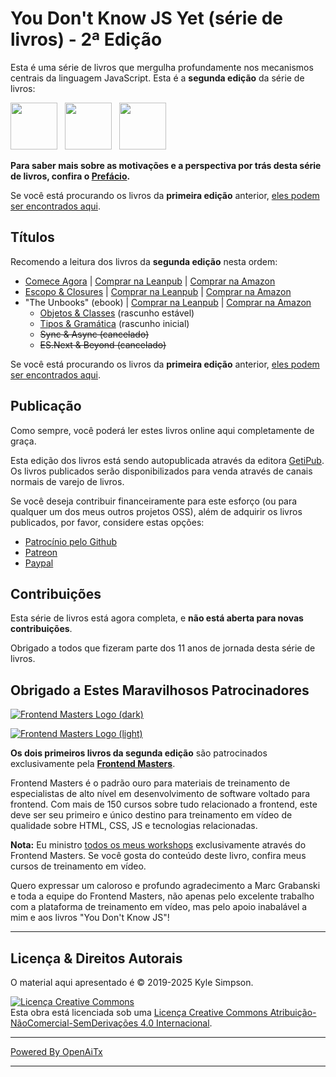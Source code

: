 # You Don't Know JS Yet (série de livros) - 2ª Edição

Esta é uma série de livros que mergulha profundamente nos mecanismos centrais da linguagem JavaScript. Esta é a **segunda edição** da série de livros:

<a href="https://leanpub.com/ydkjsy-get-started"><img src="get-started/images/cover.png" width="75"></a>&nbsp;&nbsp;
<a href="https://leanpub.com/ydkjsy-scope-closures"><img src="scope-closures/images/cover.png" width="75"></a>&nbsp;&nbsp;
<a href="https://leanpub.com/ydkjsy-unbooks"><img src="unbooks-cover.png" width="75"></a>

**Para saber mais sobre as motivações e a perspectiva por trás desta série de livros, confira o [Prefácio](preface.md).**

Se você está procurando os livros da **primeira edição** anterior, [eles podem ser encontrados aqui](https://github.com/getify/You-Dont-Know-JS/blob/1st-ed/README.md).

## Títulos

Recomendo a leitura dos livros da **segunda edição** nesta ordem:

* [Comece Agora](get-started/README.md) | [Comprar na Leanpub](https://leanpub.com/ydkjsy-get-started) | [Comprar na Amazon](https://www.amazon.com/dp/B084BNMN7T)
* [Escopo & Closures](scope-closures/README.md) | [Comprar na Leanpub](https://leanpub.com/ydkjsy-scope-closures) | [Comprar na Amazon](https://www.amazon.com/dp/B08634PZ3N)
* "The Unbooks" (ebook) | [Comprar na Leanpub](https://leanpub.com/ydkjsy-unbooks) | [Comprar na Amazon](https://www.amazon.com/dp/B0F7H1DN5S)
    - [Objetos & Classes](objects-classes/README.md) (rascunho estável)
    - [Tipos & Gramática](types-grammar/README.md) (rascunho inicial)
    - ~~Sync & Async (cancelado)~~
    - ~~ES.Next & Beyond (cancelado)~~

Se você está procurando os livros da **primeira edição** anterior, [eles podem ser encontrados aqui](https://github.com/getify/You-Dont-Know-JS/blob/1st-ed/README.md).

## Publicação

Como sempre, você poderá ler estes livros online aqui completamente de graça.

Esta edição dos livros está sendo autopublicada através da editora [GetiPub](https://geti.pub). Os livros publicados serão disponibilizados para venda através de canais normais de varejo de livros.

Se você deseja contribuir financeiramente para este esforço (ou para qualquer um dos meus outros projetos OSS), além de adquirir os livros publicados, por favor, considere estas opções:

* [Patrocínio pelo Github](https://github.com/users/getify/sponsorship)
* [Patreon](https://www.patreon.com/getify)
* [Paypal](https://www.paypal.me/getify)

## Contribuições

Esta série de livros está agora completa, e **não está aberta para novas contribuições**.

Obrigado a todos que fizeram parte dos 11 anos de jornada desta série de livros.

## Obrigado a Estes Maravilhosos Patrocinadores

[![Frontend Masters Logo (dark)](https://github.com/getify/You-Dont-Know-JS/blob/2nd-ed/external-logos/fem_logo-light.svg)](https://frontendmasters.com#gh-light-mode-only)

[![Frontend Masters Logo (light)](https://github.com/getify/You-Dont-Know-JS/blob/2nd-ed/external-logos/fem_logo.svg)](https://frontendmasters.com#gh-dark-mode-only)

**Os dois primeiros livros da segunda edição** são patrocinados exclusivamente pela **[Frontend Masters](https://frontendmasters.com/?code=simpson)**.

Frontend Masters é o padrão ouro para materiais de treinamento de especialistas de alto nível em desenvolvimento de software voltado para frontend. Com mais de 150 cursos sobre tudo relacionado a frontend, este deve ser seu primeiro e único destino para treinamento em vídeo de qualidade sobre HTML, CSS, JS e tecnologias relacionadas.

**Nota:** Eu ministro [todos os meus workshops](https://frontendmasters.com/teachers/kyle-simpson?code=simpson) exclusivamente através do Frontend Masters. Se você gosta do conteúdo deste livro, confira meus cursos de treinamento em vídeo.

Quero expressar um caloroso e profundo agradecimento a Marc Grabanski e toda a equipe do Frontend Masters, não apenas pelo excelente trabalho com a plataforma de treinamento em vídeo, mas pelo apoio inabalável a mim e aos livros "You Don't Know JS"!

----

## Licença & Direitos Autorais

O material aqui apresentado é &copy; 2019-2025 Kyle Simpson.

<a rel="license" href="https://creativecommons.org/licenses/by-nc-nd/4.0/"><img alt="Licença Creative Commons" style="border-width:0" src="https://i.creativecommons.org/l/by-nc-nd/4.0/88x31.png" /></a><br />Esta obra está licenciada sob uma <a rel="license" href="http://creativecommons.org/licenses/by-nc-nd/4.0/">Licença Creative Commons Atribuição-NãoComercial-SemDerivações 4.0 Internacional</a>.

---

[Powered By OpenAiTx](https://github.com/OpenAiTx/OpenAiTx)

---